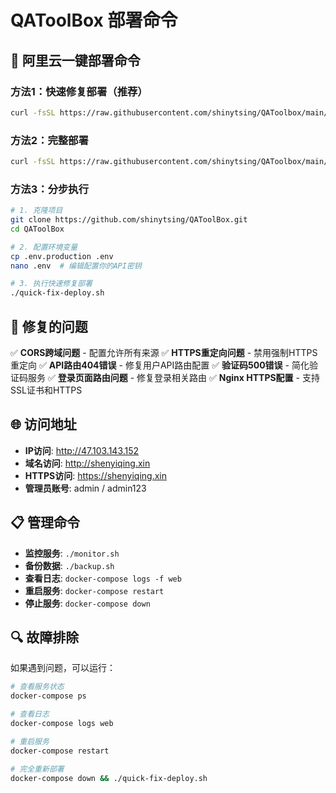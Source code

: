 # QAToolBox 部署命令

## 🚀 阿里云一键部署命令

### 方法1：快速修复部署（推荐）
```bash
curl -fsSL https://raw.githubusercontent.com/shinytsing/QAToolbox/main/quick-fix-deploy.sh | bash
```

### 方法2：完整部署
```bash
curl -fsSL https://raw.githubusercontent.com/shinytsing/QAToolbox/main/deploy-aliyun.sh | bash
```

### 方法3：分步执行
```bash
# 1. 克隆项目
git clone https://github.com/shinytsing/QAToolBox.git
cd QAToolBox

# 2. 配置环境变量
cp .env.production .env
nano .env  # 编辑配置你的API密钥

# 3. 执行快速修复部署
./quick-fix-deploy.sh
```

## 🔧 修复的问题

✅ **CORS跨域问题** - 配置允许所有来源
✅ **HTTPS重定向问题** - 禁用强制HTTPS重定向
✅ **API路由404错误** - 修复用户API路由配置
✅ **验证码500错误** - 简化验证码服务
✅ **登录页面路由问题** - 修复登录相关路由
✅ **Nginx HTTPS配置** - 支持SSL证书和HTTPS

## 🌐 访问地址

- **IP访问**: http://47.103.143.152
- **域名访问**: http://shenyiqing.xin
- **HTTPS访问**: https://shenyiqing.xin
- **管理员账号**: admin / admin123

## 📋 管理命令

- **监控服务**: `./monitor.sh`
- **备份数据**: `./backup.sh`
- **查看日志**: `docker-compose logs -f web`
- **重启服务**: `docker-compose restart`
- **停止服务**: `docker-compose down`

## 🔍 故障排除

如果遇到问题，可以运行：
```bash
# 查看服务状态
docker-compose ps

# 查看日志
docker-compose logs web

# 重启服务
docker-compose restart

# 完全重新部署
docker-compose down && ./quick-fix-deploy.sh
```

